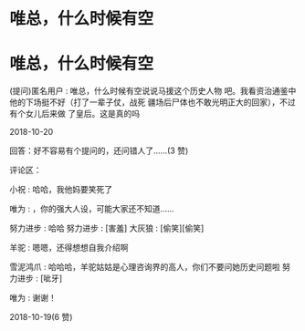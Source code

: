 # 唯总，什么时候有空

# 唯总，什么时候有空

(提问)匿名用户 : 唯总，什么时候有空说说马援这个历史人物 吧。我看资治通鉴中他的下场挺不好（打了一辈子仗，战死 疆场后尸体也不敢光明正大的回家），不过有个女儿后来做 了皇后。这是真的吗

2018-10-20

回答：好不容易有个提问的，还问错人了……(3 赞)

评论区：

小祝 : 哈哈，我他妈要笑死了

唯为 : ，你的强大人设，可能大家还不知道……

努力进步 : 哈哈 努力进步 : [害羞] 大灰狼 : [偷笑][偷笑]

羊驼 : 嗯嗯，还得想想自我介绍啊

雪泥鸿爪 : 哈哈哈，羊驼姑姑是心理咨询界的高人，你们不要问她历史问题啦 努力进步 : [呲牙]

唯为 : 谢谢！

2018-10-19(6 赞)